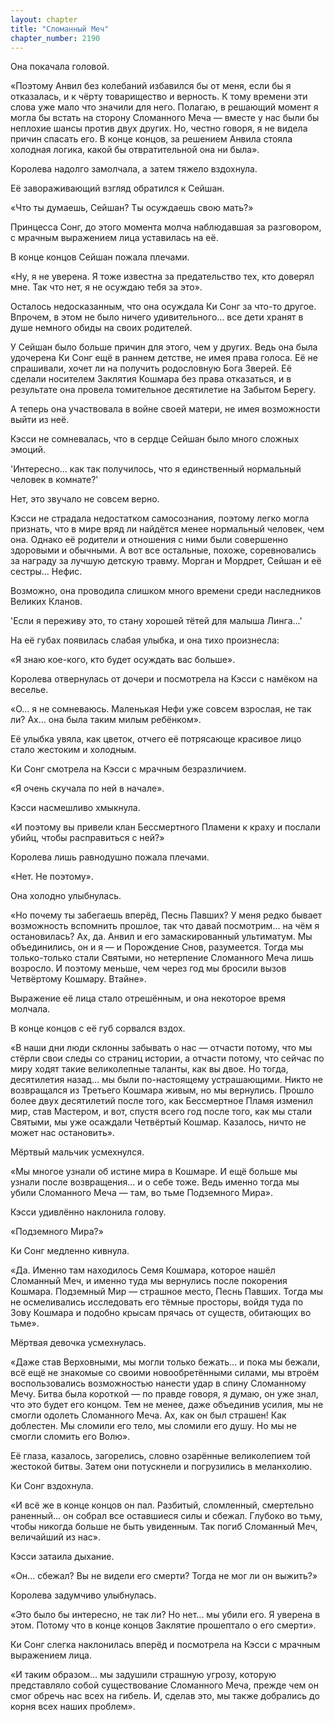 ```yaml
---
layout: chapter
title: "Сломанный Меч"
chapter_number: 2190
---
```




Она покачала головой.

«Поэтому Анвил без колебаний избавился бы от меня, если бы я отказалась, и к чёрту товарищество и верность. К тому времени эти слова уже мало что значили для него. Полагаю, в решающий момент я могла бы встать на сторону Сломанного Меча — вместе у нас были бы неплохие шансы против двух других. Но, честно говоря, я не видела причин спасать его. В конце концов, за решением Анвила стояла холодная логика, какой бы отвратительной она ни была».

Королева надолго замолчала, а затем тяжело вздохнула.

Её завораживающий взгляд обратился к Сейшан.

«Что ты думаешь, Сейшан? Ты осуждаешь свою мать?»

Принцесса Сонг, до этого момента молча наблюдавшая за разговором, с мрачным выражением лица уставилась на её.

В конце концов Сейшан пожала плечами.

«Ну, я не уверена. Я тоже известна за предательство тех, кто доверял мне. Так что нет, я не осуждаю тебя за это».

Осталось недосказанным, что она осуждала Ки Сонг за что-то другое. Впрочем, в этом не было ничего удивительного... все дети хранят в душе немного обиды на своих родителей.

У Сейшан было больше причин для этого, чем у других. Ведь она была удочерена Ки Сонг ещё в раннем детстве, не имея права голоса. Её не спрашивали, хочет ли на получить родословную Бога Зверей. Её сделали носителем Заклятия Кошмара без права отказаться, и в результате она провела томительное десятилетие на Забытом Берегу.

А теперь она участвовала в войне своей матери, не имея возможности выйти из неё.

Кэсси не сомневалась, что в сердце Сейшан было много сложных эмоций.

'Интересно... как так получилось, что я единственный нормальный человек в комнате?'

Нет, это звучало не совсем верно.

Кэсси не страдала недостатком самосознания, поэтому легко могла признать, что в мире вряд ли найдётся менее нормальный человек, чем она. Однако её родители и отношения с ними были совершенно здоровыми и обычными. А вот все остальные, похоже, соревновались за награду за лучшую детскую травму. Морган и Мордрет, Сейшан и её сестры... Нефис.

Возможно, она проводила слишком много времени среди наследников Великих Кланов.

'Если я переживу это, то стану хорошей тётей для малыша Линга...'

На её губах появилась слабая улыбка, и она тихо произнесла:

«Я знаю кое-кого, кто будет осуждать вас больше».

Королева отвернулась от дочери и посмотрела на Кэсси с намёком на веселье.

«О... я не сомневаюсь. Маленькая Нефи уже совсем взрослая, не так ли? Ах… она была таким милым ребёнком».

Её улыбка увяла, как цветок, отчего её потрясающе красивое лицо стало жестоким и холодным.

Ки Сонг смотрела на Кэсси с мрачным безразличием.

«Я очень скучала по ней в начале».

Кэсси насмешливо хмыкнула.

«И поэтому вы привели клан Бессмертного Пламени к краху и послали убийц, чтобы расправиться с ней?»

Королева лишь равнодушно пожала плечами.

«Нет. Не поэтому».

Она холодно улыбнулась.

«Но почему ты забегаешь вперёд, Песнь Павших? У меня редко бывает возможность вспомнить прошлое, так что давай посмотрим... на чём я остановилась? Ах, да. Анвил и его замаскированный ультиматум. Мы объединились, он и я — и Порождение Снов, разумеется. Тогда мы только-только стали Святыми, но нетерпение Сломанного Меча лишь возросло. И поэтому меньше, чем через год мы бросили вызов Четвёртому Кошмару. Втайне».

Выражение её лица стало отрешённым, и она некоторое время молчала.

В конце концов с её губ сорвался вздох.

«В наши дни люди склонны забывать о нас — отчасти потому, что мы стёрли свои следы со страниц истории, а отчасти потому, что сейчас по миру ходят такие великолепные таланты, как вы двое. Но тогда, десятилетия назад... мы были по-настоящему устрашающими. Никто не возвращался из Третьего Кошмара живым, но мы вернулись. Прошло более двух десятилетий после того, как Бессмертное Пламя изменил мир, став Мастером, и вот, спустя всего год после того, как мы стали Святыми, мы уже осаждали Четвёртый Кошмар. Казалось, ничто не может нас остановить».

Мёртвый мальчик усмехнулся.

«Мы многое узнали об истине мира в Кошмаре. И ещё больше мы узнали после возвращения... и о себе тоже. Ведь именно тогда мы убили Сломанного Меча — там, во тьме Подземного Мира».

Кэсси удивлённо наклонила голову.

«Подземного Мира?»

Ки Сонг медленно кивнула.

«Да. Именно там находилось Семя Кошмара, которое нашёл Сломанный Меч, и именно туда мы вернулись после покорения Кошмара. Подземный Мир — страшное место, Песнь Павших. Тогда мы не осмеливались исследовать его тёмные просторы, войдя туда по Зову Кошмара и подобно крысам прячась от существ, обитающих во тьме».

Мёртвая девочка усмехнулась.

«Даже став Верховными, мы могли только бежать... и пока мы бежали, всё ещё не знакомые со своими новообретёнными силами, мы втроём воспользовались возможностью нанести удар в спину Сломанному Мечу. Битва была короткой — по правде говоря, я думаю, он уже знал, что это будет его концом. Тем не менее, даже объединив усилия, мы не смогли одолеть Сломанного Меча. Ах, как он был страшен! Как доблестен. Мы сломили его тело, мы сломили его душу. Но мы не смогли сломить его Волю».

Её глаза, казалось, загорелись, словно озарённые великолепием той жестокой битвы. Затем они потускнели и погрузились в меланхолию.

Ки Сонг вздохнула.

«И всё же в конце концов он пал. Разбитый, сломленный, смертельно раненный... он собрал все оставшиеся силы и сбежал. Глубоко во тьму, чтобы никогда больше не быть увиденным. Так погиб Сломанный Меч, величайший из нас».

Кэсси затаила дыхание.

«Он... сбежал? Вы не видели его смерти? Тогда не мог ли он выжить?»

Королева задумчиво улыбнулась.

«Это было бы интересно, не так ли? Но нет... мы убили его. Я уверена в этом. Потому что в конце концов Заклятие прошептало о его смерти».

Ки Сонг слегка наклонилась вперёд и посмотрела на Кэсси с мрачным выражением лица.

«И таким образом... мы задушили страшную угрозу, которую представляло собой существование Сломанного Меча, прежде чем он смог обречь нас всех на гибель. И, сделав это, мы также добрались до корня всех наших проблем».

